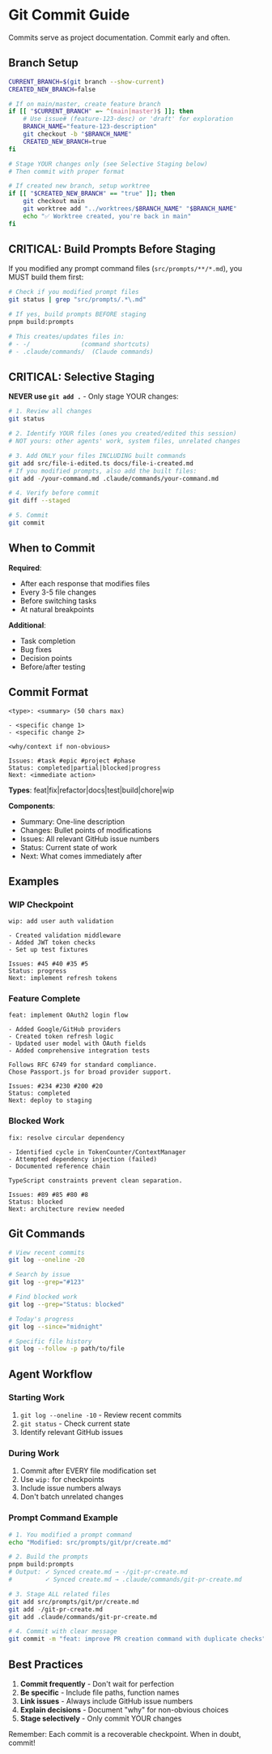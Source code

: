 # Git Commit Guide

Commits serve as project documentation. Commit early and often.

## Branch Setup

```bash
CURRENT_BRANCH=$(git branch --show-current)
CREATED_NEW_BRANCH=false

# If on main/master, create feature branch
if [[ "$CURRENT_BRANCH" =~ ^(main|master)$ ]]; then
    # Use issue# (feature-123-desc) or 'draft' for exploration
    BRANCH_NAME="feature-123-description"
    git checkout -b "$BRANCH_NAME"
    CREATED_NEW_BRANCH=true
fi

# Stage YOUR changes only (see Selective Staging below)
# Then commit with proper format

# If created new branch, setup worktree
if [[ "$CREATED_NEW_BRANCH" == "true" ]]; then
    git checkout main
    git worktree add "../worktrees/$BRANCH_NAME" "$BRANCH_NAME"
    echo "✅ Worktree created, you're back in main"
fi
```

## CRITICAL: Build Prompts Before Staging

If you modified any prompt command files (`src/prompts/**/*.md`), you MUST build them first:

```bash
# Check if you modified prompt files
git status | grep "src/prompts/.*\.md"

# If yes, build prompts BEFORE staging
pnpm build:prompts

# This creates/updates files in:
# - -/              (command shortcuts)
# - .claude/commands/  (Claude commands)
```

## CRITICAL: Selective Staging

**NEVER use `git add .`** - Only stage YOUR changes:

```bash
# 1. Review all changes
git status

# 2. Identify YOUR files (ones you created/edited this session)
# NOT yours: other agents' work, system files, unrelated changes

# 3. Add ONLY your files INCLUDING built commands
git add src/file-i-edited.ts docs/file-i-created.md
# If you modified prompts, also add the built files:
git add -/your-command.md .claude/commands/your-command.md

# 4. Verify before commit
git diff --staged

# 5. Commit
git commit
```

## When to Commit

**Required**:
- After each response that modifies files
- Every 3-5 file changes
- Before switching tasks
- At natural breakpoints

**Additional**:
- Task completion
- Bug fixes
- Decision points
- Before/after testing

## Commit Format

```
<type>: <summary> (50 chars max)

- <specific change 1>
- <specific change 2>

<why/context if non-obvious>

Issues: #task #epic #project #phase
Status: completed|partial|blocked|progress
Next: <immediate action>
```

**Types**: feat|fix|refactor|docs|test|build|chore|wip

**Components**:
- Summary: One-line description
- Changes: Bullet points of modifications
- Issues: All relevant GitHub issue numbers
- Status: Current state of work
- Next: What comes immediately after

## Examples

### WIP Checkpoint
```
wip: add user auth validation

- Created validation middleware
- Added JWT token checks
- Set up test fixtures

Issues: #45 #40 #35 #5
Status: progress
Next: implement refresh tokens
```

### Feature Complete
```
feat: implement OAuth2 login flow

- Added Google/GitHub providers
- Created token refresh logic
- Updated user model with OAuth fields
- Added comprehensive integration tests

Follows RFC 6749 for standard compliance.
Chose Passport.js for broad provider support.

Issues: #234 #230 #200 #20
Status: completed
Next: deploy to staging
```

### Blocked Work
```
fix: resolve circular dependency

- Identified cycle in TokenCounter/ContextManager
- Attempted dependency injection (failed)
- Documented reference chain

TypeScript constraints prevent clean separation.

Issues: #89 #85 #80 #8
Status: blocked
Next: architecture review needed
```

## Git Commands

```bash
# View recent commits
git log --oneline -20

# Search by issue
git log --grep="#123"

# Find blocked work
git log --grep="Status: blocked"

# Today's progress
git log --since="midnight"

# Specific file history
git log --follow -p path/to/file
```

## Agent Workflow

### Starting Work
1. `git log --oneline -10` - Review recent commits
2. `git status` - Check current state
3. Identify relevant GitHub issues

### During Work
1. Commit after EVERY file modification set
2. Use `wip:` for checkpoints
3. Include issue numbers always
4. Don't batch unrelated changes

### Prompt Command Example
```bash
# 1. You modified a prompt command
echo "Modified: src/prompts/git/pr/create.md"

# 2. Build the prompts
pnpm build:prompts
# Output: ✓ Synced create.md → -/git-pr-create.md
#         ✓ Synced create.md → .claude/commands/git-pr-create.md

# 3. Stage ALL related files
git add src/prompts/git/pr/create.md
git add -/git-pr-create.md
git add .claude/commands/git-pr-create.md

# 4. Commit with clear message
git commit -m "feat: improve PR creation command with duplicate checks"
```

## Best Practices

1. **Commit frequently** - Don't wait for perfection
2. **Be specific** - Include file paths, function names
3. **Link issues** - Always include GitHub issue numbers
4. **Explain decisions** - Document "why" for non-obvious choices
5. **Stage selectively** - Only commit YOUR changes

Remember: Each commit is a recoverable checkpoint. When in doubt, commit!